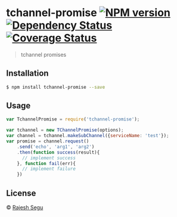 # tchannel-promise [![NPM version][npm-image]][npm-url] [![Dependency Status][daviddm-image]][daviddm-url] [![Coverage Status](https://coveralls.io/repos/rajeshsegu/tchannel-promise/badge.svg?branch=master&service=github)](https://coveralls.io/github/rajeshsegu/tchannel-promise?branch=master)
> tchannel promises

## Installation

```sh
$ npm install tchannel-promise --save
```

## Usage

```js
var TchannelPromise = require('tchannel-promise');

var tchannel = new TChannelPromise(options);
var channel = tchannel.makeSubChannel({serviceName: 'test'});
var promise = channel.request()
    .send('echo', 'arg1', 'arg2')
    .then(function success(result){
      // implement success
    }, function fail(err){
      // implement failure
    })


```

## License

 © [Rajesh Segu](https://www.npmjs.com/~rajeshsegu)


[npm-image]: https://badge.fury.io/js/tchannel-promise.svg
[npm-url]: https://npmjs.org/package/tchannel-promise
[travis-image]: https://travis-ci.org/rajeshsegu/tchannel-promise.svg?branch=master
[travis-url]: https://travis-ci.org/rajeshsegu/tchannel-promise
[daviddm-image]: https://david-dm.org/rajeshsegu/tchannel-promise.svg?theme=shields.io
[daviddm-url]: https://david-dm.org/rajeshsegu/tchannel-promise
[coveralls-image]: https://coveralls.io/repos/rajeshsegu/tchannel-promise/badge.svg
[coveralls-url]: https://coveralls.io/r/rajeshsegu/tchannel-promise
